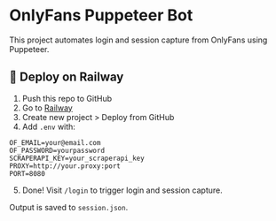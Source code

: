 
# OnlyFans Puppeteer Bot

This project automates login and session capture from OnlyFans using Puppeteer.

## 🚀 Deploy on Railway

1. Push this repo to GitHub
2. Go to [Railway](https://railway.app)
3. Create new project > Deploy from GitHub
4. Add `.env` with:

```
OF_EMAIL=your@email.com
OF_PASSWORD=yourpassword
SCRAPERAPI_KEY=your_scraperapi_key
PROXY=http://your.proxy:port
PORT=8080
```

5. Done! Visit `/login` to trigger login and session capture.

Output is saved to `session.json`.
